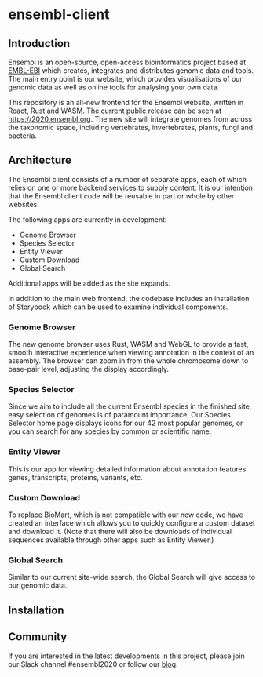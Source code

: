 # ensembl-client

## Introduction

Ensembl is an open-source, open-access bioinformatics project based at [EMBL-EBI](https://www.ebi.ac.uk) which creates, integrates and distributes genomic data and tools. The main entry point is our website, which provides visualisations of our genomic data as well as online tools for analysing your own data.

This repository is an all-new frontend for the Ensembl website, written in React, Rust and WASM. The current public release can be seen at https://2020.ensembl.org. The new site will integrate genomes from across the taxonomic space, including vertebrates, invertebrates, plants, fungi and bacteria.

## Architecture

The Ensembl client consists of a number of separate apps, each of which relies on one or more backend services to supply content. It is our intention that the Ensembl client code will be reusable in part or whole by other websites.

The following apps are currently in development:

* Genome Browser
* Species Selector
* Entity Viewer
* Custom Download
* Global Search

Additional apps will be added as the site expands.

In addition to the main web frontend, the codebase includes an installation of Storybook which can be used to examine individual components.

### Genome Browser

The new genome browser uses Rust, WASM and WebGL to provide a fast, smooth interactive experience when viewing annotation in the context of an assembly. The browser can zoom in from the whole chromosome down to base-pair level, adjusting the display accordingly.

### Species Selector

Since we aim to include all the current Ensembl species in the finished site, easy selection of genomes is of paramount importance. Our Species Selector home page displays icons for our 42 most popular genomes, or you can search for any species by common or scientific name.

### Entity Viewer

This is our app for viewing detailed information about annotation features: genes, transcripts, proteins, variants, etc.

### Custom Download

To replace BioMart, which is not compatible with our new code, we have created an interface which allows you to quickly configure a custom dataset and download it. (Note that there will also be downloads of individual sequences available through other apps such as Entity Viewer.)

### Global Search

Similar to our current site-wide search, the Global Search will give access to our genomic data.

## Installation



## Community

If you are interested in the latest developments in this project, please join our Slack channel #ensembl2020 or follow our [blog](https://www.ensembl.info).
